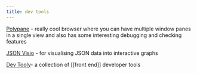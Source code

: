 ```yaml
---
title: dev tools
---
```


[Polypane](https://polypane.app/) - really cool browser where you can have multiple window panes in a single view and also has some interesting debugging and checking features 

[JSON Visio](https://jsonvisio.com/) - for visualising JSON data into interactive graphs

[Dev Tooly](https://devtooly.com/)- a collection of [[front end]] developer tools 